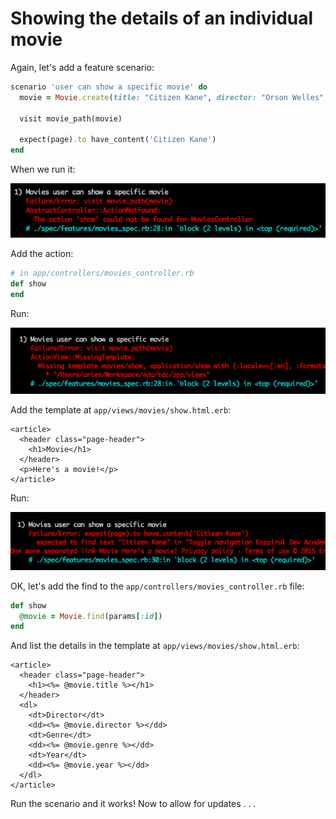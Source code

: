# Showing the details of an individual movie

Again, let's add a feature scenario:

```ruby
scenario 'user can show a specific movie' do
  movie = Movie.create(title: "Citizen Kane", director: "Orson Welles", genre: "Drama", year: 1941)

  visit movie_path(movie)

  expect(page).to have_content('Citizen Kane')
end
```

When we run it:

![No movie show action](/images/no-movie-show-action.png)

Add the action:

```ruby
# in app/controllers/movies_controller.rb
def show
end
```

Run:

![No show template](/images/no-movie-show-template.png)

Add the template at `app/views/movies/show.html.erb`:

```erb
<article>
  <header class="page-header">
    <h1>Movie</h1>
  </header>
  <p>Here's a movie!</p>
</article>
```

Run:

![No Citizen Kane again](/images/no-citizen-kane-again.png)

OK, let's add the find to the `app/controllers/movies_controller.rb` file:

```ruby
def show
  @movie = Movie.find(params[:id])
end
```

And list the details in the template at `app/views/movies/show.html.erb`:

```erb
<article>
  <header class="page-header">
    <h1><%= @movie.title %></h1>
  </header>
  <dl>
    <dt>Director</dt>
    <dd><%= @movie.director %></dd>
    <dt>Genre</dt>
    <dd><%= @movie.genre %></dd>
    <dt>Year</dt>
    <dd><%= @movie.year %></dd>
  </dl>
</article>
```

Run the scenario and it works! Now to allow for updates . . .
